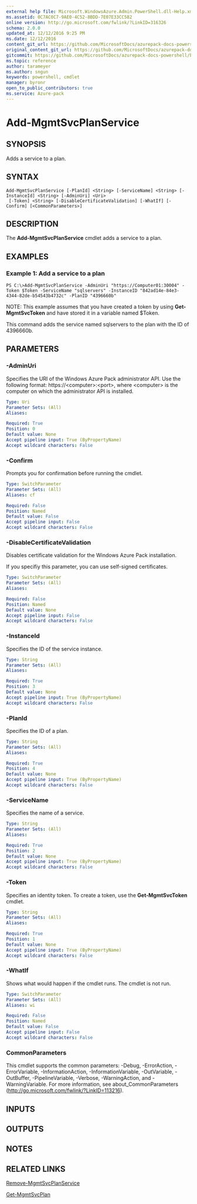```yaml
---
external help file: Microsoft.WindowsAzure.Admin.PowerShell.dll-Help.xml
ms.assetid: 0C7AC0C7-9AE0-4C52-8BDD-7E07E33CC582
online version: http://go.microsoft.com/fwlink/?LinkID=316326
schema: 2.0.0
updated_at: 12/12/2016 9:25 PM
ms.date: 12/12/2016
content_git_url: https://github.com/MicrosoftDocs/azurepack-docs-powershell/blob/live/AzurePack-cmdlets/Administration/v1.0/Add-MgmtSvcPlanService.md
original_content_git_url: https://github.com/MicrosoftDocs/azurepack-docs-powershell/blob/live/AzurePack-cmdlets/Administration/v1.0/Add-MgmtSvcPlanService.md
gitcommit: https://github.com/MicrosoftDocs/azurepack-docs-powershell/blob/b83cde31c8e8df3140400b62cc6698cfc8f37a47/AzurePack-cmdlets/Administration/v1.0/Add-MgmtSvcPlanService.md
ms.topic: reference
author: tarameyer
ms.author: sngun
keywords: powershell, cmdlet
manager: byronr
open_to_public_contributors: true
ms.service: Azure-pack
---
```


# Add-MgmtSvcPlanService

## SYNOPSIS
Adds a service to a plan.

## SYNTAX

```
Add-MgmtSvcPlanService [-PlanId] <String> [-ServiceName] <String> [-InstanceId] <String> [-AdminUri] <Uri>
 [-Token] <String> [-DisableCertificateValidation] [-WhatIf] [-Confirm] [<CommonParameters>]
```

## DESCRIPTION
The **Add-MgmtSvcPlanService** cmdlet adds a service to a plan.

## EXAMPLES

### Example 1: Add a service to a plan
```
PS C:\>Add-MgmtSvcPlanService -AdminUri "https://Computer01:30004" -Token $Token -ServiceName "sqlservers" -InstanceID "842ad14e-84e3-4344-82de-b54543b4732c" -PlanID "4396660b"
```

NOTE: This example assumes that you have created a token by using **Get-MgmtSvcToken** and have stored it in a variable named $Token.

This command adds the service named sqlservers to the plan with the ID of 4396660b.

## PARAMETERS

### -AdminUri
Specifies the URI of the Windows Azure Pack administrator API.
Use the following format: https://\<computer\>:\<port\>, where \<computer\> is the computer on which the administrator API is installed.

```yaml
Type: Uri
Parameter Sets: (All)
Aliases: 

Required: True
Position: 0
Default value: None
Accept pipeline input: True (ByPropertyName)
Accept wildcard characters: False
```

### -Confirm
Prompts you for confirmation before running the cmdlet.

```yaml
Type: SwitchParameter
Parameter Sets: (All)
Aliases: cf

Required: False
Position: Named
Default value: False
Accept pipeline input: False
Accept wildcard characters: False
```

### -DisableCertificateValidation
Disables certificate validation for the Windows Azure Pack installation.

If you specifiy this parameter, you can use self-signed certificates.

```yaml
Type: SwitchParameter
Parameter Sets: (All)
Aliases: 

Required: False
Position: Named
Default value: None
Accept pipeline input: False
Accept wildcard characters: False
```

### -InstanceId
Specifies the ID of the service instance.

```yaml
Type: String
Parameter Sets: (All)
Aliases: 

Required: True
Position: 3
Default value: None
Accept pipeline input: True (ByPropertyName)
Accept wildcard characters: False
```

### -PlanId
Specifies the ID of a plan.

```yaml
Type: String
Parameter Sets: (All)
Aliases: 

Required: True
Position: 4
Default value: None
Accept pipeline input: True (ByPropertyName)
Accept wildcard characters: False
```

### -ServiceName
Specifies the name of a service.

```yaml
Type: String
Parameter Sets: (All)
Aliases: 

Required: True
Position: 2
Default value: None
Accept pipeline input: True (ByPropertyName)
Accept wildcard characters: False
```

### -Token
Specifies an identity token.
To create a token, use the **Get-MgmtSvcToken** cmdlet.

```yaml
Type: String
Parameter Sets: (All)
Aliases: 

Required: True
Position: 1
Default value: None
Accept pipeline input: True (ByPropertyName)
Accept wildcard characters: False
```

### -WhatIf
Shows what would happen if the cmdlet runs.
The cmdlet is not run.

```yaml
Type: SwitchParameter
Parameter Sets: (All)
Aliases: wi

Required: False
Position: Named
Default value: False
Accept pipeline input: False
Accept wildcard characters: False
```

### CommonParameters
This cmdlet supports the common parameters: -Debug, -ErrorAction, -ErrorVariable, -InformationAction, -InformationVariable, -OutVariable, -OutBuffer, -PipelineVariable, -Verbose, -WarningAction, and -WarningVariable. For more information, see about_CommonParameters (http://go.microsoft.com/fwlink/?LinkID=113216).

## INPUTS

## OUTPUTS

## NOTES

## RELATED LINKS

[Remove-MgmtSvcPlanService](xref:Administration/v1.0/Remove-MgmtSvcPlanService.md)

[Get-MgmtSvcPlan](xref:Administration/v1.0/Get-MgmtSvcPlan.md)


